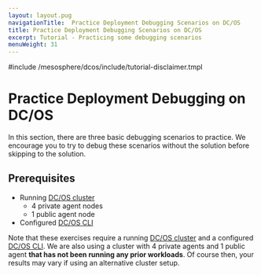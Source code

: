 ```yaml
---
layout: layout.pug
navigationTitle:  Practice Deployment Debugging Scenarios on DC/OS
title: Practice Deployment Debugging Scenarios on DC/OS
excerpt: Tutorial - Practicing some debugging scenarios
menuWeight: 31
---
```

#include /mesosphere/dcos/include/tutorial-disclaimer.tmpl

<a name=hands-on></a>

# Practice Deployment Debugging on DC/OS

In this section, there are three basic debugging scenarios to practice. We encourage you to try to debug these scenarios without the solution before skipping to the solution.

## Prerequisites

- Running [DC/OS cluster](/mesosphere/dcos/1.12/installing/)
    - 4 private agent nodes
    - 1 public agent node
- Configured [DC/OS CLI](/mesosphere/dcos/1.12/cli/install/)

Note that these exercises require a running [DC/OS cluster](/mesosphere/dcos/1.12/installing/) and a configured [DC/OS CLI](/mesosphere/dcos/1.12/cli/install/). We are also using a cluster with 4 private agents and 1 public agent **that has not been running any prior workloads**. Of course then, your results may vary if using an alternative cluster setup.

